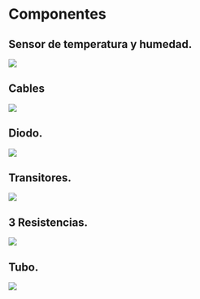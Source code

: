 # Componentes


##  Sensor de temperatura y humedad.

![](https://github.com/aRnAu1012/proyecto-huerto/blob/main/Sensor%20de%20temperatura.jpg)

##  Cables
![](https://github.com/aRnAu1012/proyecto-huerto/blob/main/cables.jpg)

##  Diodo.
![](https://github.com/aRnAu1012/proyecto-huerto/blob/main/Diodo.jpg)

##  Transitores.
![](https://github.com/aRnAu1012/proyecto-huerto/blob/main/Transitores.jpeg)
##  3 Resistencias.
![](https://github.com/aRnAu1012/proyecto-huerto/blob/main/resistencias-.jpg)

##  Tubo.
![](https://github.com/aRnAu1012/proyecto-huerto/blob/main/tubo.jpg)









































































